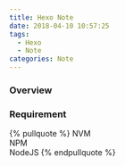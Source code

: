 ```yaml
---
title: Hexo Note
date: 2018-04-10 10:57:25
tags: 
  - Hexo
  - Note
categories: Note
---
```


### Overview  

<!-- More -->
### Requirement  
{% pullquote %}
NVM  
NPM  
NodeJS
{% endpullquote %}
